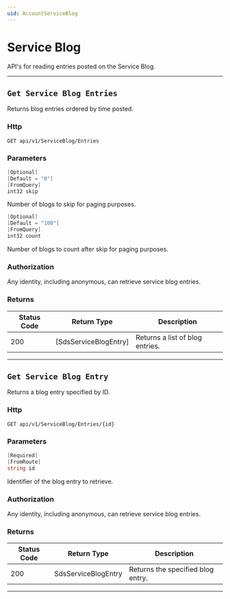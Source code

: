 ```yaml
---
uid: AccountServiceBlog
---
```


# Service Blog

API's for reading entries posted on the Service Blog.

***

## `Get Service Blog Entries`

Returns blog entries ordered by time posted.

### Http

`GET api/v1/ServiceBlog/Entries`

### Parameters

```csharp
[Optional]
[Default = "0"]
[FromQuery]
int32 skip
```

Number of blogs to skip for paging purposes.
```csharp
[Optional]
[Default = "100"]
[FromQuery]
int32 count
```

Number of blogs to count after skip for paging purposes.

### Authorization

Any identity, including anonymous, can retrieve service blog entries.

### Returns

| Status Code | Return Type | Description |
| --- | --- | ---  |
| 200 | [SdsServiceBlogEntry] | Returns a list of blog entries. |


***

## `Get Service Blog Entry`

Returns a blog entry specified by ID.

### Http

`GET api/v1/ServiceBlog/Entries/{id}`

### Parameters

```csharp
[Required]
[FromRoute]
string id
```

Identifier of the blog entry to retrieve.


### Authorization

Any identity, including anonymous, can retrieve service blog entries.

### Returns

| Status Code | Return Type | Description |
| --- | --- | ---  |
| 200 | SdsServiceBlogEntry | Returns the specified blog entry. |


***


